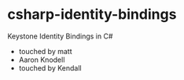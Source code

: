 csharp-identity-bindings
========================

Keystone Identity Bindings in C#



- touched by matt
- Aaron Knodell
- touched by Kendall

